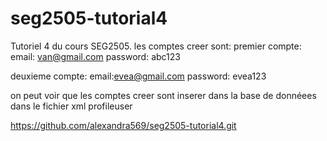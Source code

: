 # seg2505-tutorial4
Tutoriel 4 du cours SEG2505.
les comptes creer sont:
premier compte:
email: van@gmail.com
password: abc123


deuxieme compte:
email:evea@gmail.com
password: evea123

on peut voir que les comptes creer sont inserer dans la base de donnéees dans le fichier xml profileuser

https://github.com/alexandra569/seg2505-tutorial4.git
